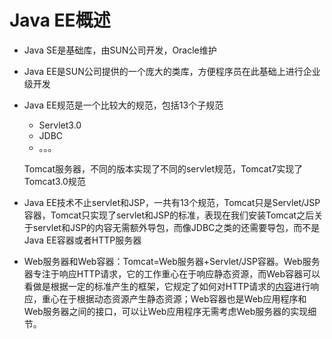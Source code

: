 # Java EE概述

* Java SE是基础库，由SUN公司开发，Oracle维护
* Java EE是SUN公司提供的一个庞大的类库，方便程序员在此基础上进行企业级开发

* Java EE规范是一个比较大的规范，包括13个子规范

  * Servlet3.0
  * JDBC
  * 。。。

  Tomcat服务器，不同的版本实现了不同的servlet规范，Tomcat7实现了Tomcat3.0规范



* Java EE技术不止servlet和JSP，一共有13个规范，Tomcat只是Servlet/JSP容器，Tomcat只实现了servlet和JSP的标准，表现在我们安装Tomcat之后关于servlet和JSP的内容无需额外导包，而像JDBC之类的还需要导包，而不是Java EE容器或者HTTP服务器

* Web服务器和Web容器：Tomcat=Web服务器+Servlet/JSP容器。Web服务器专注于响应HTTP请求，它的工作重心在于响应静态资源，而Web容器可以看做是根据一定的标准产生的框架，它规定了如何对HTTP请求的<u>内容</u>进行响应，重心在于根据动态资源产生静态资源；Web容器也是Web应用程序和Web服务器之间的接口，可以让Web应用程序无需考虑Web服务器的实现细节。
